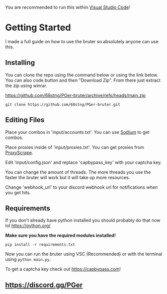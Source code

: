 You are recommended to run this within [Visual Studio Code](https://code.visualstudio.com/Download)!

# Getting Started
I made a full guide on how to use the bruter so absolutely anyone can use this.
## Installing
You can clone the repo using the command below or using the link below. You can also code button and then "Download Zip". From there just extract the zip using winrar.

https://github.com/68stng/PGer-bruter/archive/refs/heads/main.zip

``git clone https://github.com/68stng/PGer-bruter.git``

## Editing Files
Place your combos in 'input/accounts.txt'. You can use [Sodium](https://discord.gg/combo) to get combos.

Place proxies inside of 'input/proxies.txt'. You can get proxies from [ProxyScrape](https://proxyscrape.com).

Edit 'input/config.json' and replace 'capbypass_key' with your captcha key. 

You can change the amount of threads. The more threads you use the faster the bruter will work but it will take up more resources.

Change 'webhook_url' to your discord webhook url for notifications when you get hits.

## Requirements
If you don't already have python installed you should probably do that now lol https://python.org/

**Make sure you have the required modules installed!**

``pip install -r requirements.txt``

Now you can run the bruter using VSC (Recommended) or with the terminal using ``python main.py``.

To get a captcha key check out https://capbypass.com!

## https://discord.gg/PGer
